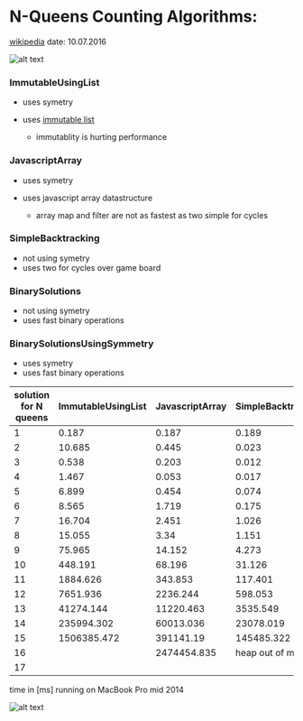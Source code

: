 # N-Queens Counting Algorithms:
[wikipedia](https://en.wikipedia.org/wiki/Eight_queens_puzzle) 
date: 10.07.2016

![alt text][chessboard]

### ImmutableUsingList
* uses symetry 
* uses [immutable list](https://facebook.github.io/immutable-js/docs/#/List) 
    
    * immutablity is hurting performance 

### JavascriptArray
* uses symetry
* uses javascript array datastructure

	* array map and filter are not as fastest as two simple for cycles
    
### SimpleBacktracking
* not using symetry
* uses two for cycles over game board

### BinarySolutions
* not using symetry
* uses fast binary operations

### BinarySolutionsUsingSymmetry
* uses symetry
* uses fast binary operations

| solution for N queens | ImmutableUsingList | JavascriptArray | SimpleBacktracking | BinarySolutions | BinarySolutionsUsingSymmetry |
|-----------------------|--------------------|-----------------|--------------------|-----------------|------------------------------|
| 1                     | 0.187              | 0.187           | 0.189              | 0.14            | 0.093                        |
| 2                     | 10.685             | 0.445           | 0.023              | 0.019           | 0.103                        |
| 3                     | 0.538              | 0.203           | 0.012              | 0.005           | 0.017                        |
| 4                     | 1.467              | 0.053           | 0.017              | 0.006           | 0.005                        |
| 5                     | 6.899              | 0.454           | 0.074              | 0.013           | 0.007                        |
| 6                     | 8.565              | 1.719           | 0.175              | 0.019           | 0.007                        |
| 7                     | 16.704             | 2.451           | 1.026              | 0.035           | 0.02                         |
| 8                     | 15.055             | 3.34            | 1.151              | 0.108           | 0.044                        |
| 9                     | 75.965             | 14.152          | 4.273              | 0.647           | 0.176                        |
| 10                    | 448.191            | 68.196          | 31.126             | 0.796           | 0.711                        |
| 11                    | 1884.626           | 343.853         | 117.401            | 4.193           | 1.857                        |
| 12                    | 7651.936           | 2236.244        | 598.053            | 14.803          | 7.658                        |
| 13                    | 41274.144          | 11220.463       | 3535.549           | 86.476          | 44.587                       |
| 14                    | 235994.302         | 60013.036       | 23078.019          | 505.164         | 232.241                      |
| 15                    | 1506385.472        | 391141.19       | 145485.322         | 3136.496        | 1606.969                     |
| 16                    |                    | 2474454.835     | heap out of memory | 28069.038       | 12367.12                     |
| 17                    |                    |                 |                    | 214466.428      | 94513.589                    |

time in [ms] running on MacBook Pro mid 2014

![alt text][chart]

[chart]: http://image.prntscr.com/image/9a6ca892dabe48c0a44dec1a0870deb9.png "N Queen Algorithms chart"
[chessboard]: https://media.giphy.com/media/26BRwNRvMw7r3WErm/giphy.gif "N Queen Algorithms gif"

